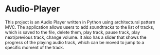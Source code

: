 # Audio-Player
This project is an Audio Player written in Python using architectural pattern MVC. The application allows users to add soundtracks to the list of tracks, which is saved to the file, delete them, play track, pause track,
play next/previous track, change volume. It also has a slider that shows the progress of the playing audio track, which can be moved to jump to a specific moment of the track. 
